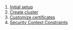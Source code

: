 1. [Initial setup](initial.md)
1. [Create cluster](create.md)
1. [Customize certificates](certs.md)
1. [Security Context Constraints](scc.md)
